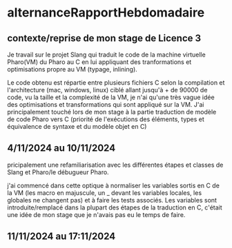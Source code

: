 # alternanceRapportHebdomadaire

## contexte/reprise de mon stage de Licence 3

Je travail sur le projet Slang qui traduit le code de la machine virtuelle Pharo(VM) du Pharo au C en lui appliquant des tranformations et optimisations propre au VM (typage, inlining).

Le code obtenu est répartie entre plusieurs fichiers C selon la compilation et l'architecture (mac, windows, linux) ciblé allant jusqu'à + de 90000 de code, vu la taille et la complexité de la VM, je n'ai qu'une très vague idée des optimisations et transformations qui sont appliqué sur la VM. J'ai principalement touché lors de mon stage à la partie traduction de modèle de code Pharo vers C (priorité de l'exécutions des éléments, types et équivalence de syntaxe et du modèle objet en C)

## 4/11/2024 au 10/11/2024 

pricipalement une refamiliarisation avec les différentes étapes et classes de Slang et Pharo/le débugueur Pharo.

j'ai commencé dans cette optique à normaliser les variables sortis en C de la VM (les macro en majuscule, un _ devant les variables locales, les globales ne changent pas) et à faire les tests associés. Les variables sont introduite/remplacé dans la plupart des étapes de la traduction en C, c'était une idée de mon stage que je n'avais pas eu le temps de faire.

## 11/11/2024 au 17:11/2024

